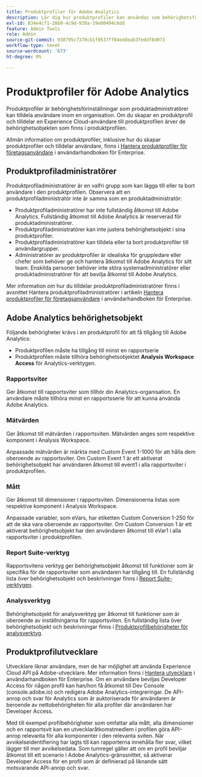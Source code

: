```yaml
---
title: Produktprofiler för Adobe Analytics
description: Lär dig hur produktprofiler kan användas som behörighetsförinställningar som produktadministratörer kan tilldela användare inom en organisation.
exl-id: 834e4cf1-20b0-4c9d-939a-19e00494c8dd
feature: Admin Tools
role: Admin
source-git-commit: 938795c7378cb1f0537ff84eddeab3feddf8d073
workflow-type: tm+mt
source-wordcount: '673'
ht-degree: 0%

---
```


# Produktprofiler för Adobe Analytics

Produktprofiler är behörighetsförinställningar som produktadministratörer kan tilldela användare inom en organisation. Om du skapar en produktprofil och tilldelar en Experience Cloud-användare till produktprofilen ärver de behörighetsobjekten som finns i produktprofilen.

Allmän information om produktprofiler, inklusive hur du skapar produktprofiler och tilldelar användare, finns i [Hantera produktprofiler för företagsanvändare](https://helpx.adobe.com/enterprise/using/manage-product-profiles.html) i användarhandboken för Enterprise.

## Produktprofiladministratörer

Produktprofiladministratörer är en valfri grupp som kan lägga till eller ta bort användare i den produktprofilen. Observera att en produktprofiladministratör inte är samma som en produktadministratör:

* Produktprofiladministratörer har inte fullständig åtkomst till Adobe Analytics. Fullständig åtkomst till Adobe Analytics är reserverad för produktadministratörer.
* Produktprofiladministratörer kan inte justera behörighetsobjekt i sina produktprofiler.
* Produktprofiladministratörer kan tilldela eller ta bort produktprofiler till användargrupper.
* Administratörer av produktprofiler är idealiska för gruppledare eller chefer som behöver ge och hantera åtkomst till Adobe Analytics för sitt team. Enskilda personer behöver inte störa systemadministratörer eller produktadministratörer för att bevilja åtkomst till Adobe Analytics.

Mer information om hur du tilldelar produktprofiladministratörer finns i avsnittet Hantera produktprofiladministratörer i artikeln [Hantera produktprofiler för företagsanvändare](https://helpx.adobe.com/enterprise/using/manage-product-profiles.html) i användarhandboken för Enterprise.

## Adobe Analytics behörighetsobjekt

Följande behörigheter krävs i en produktprofil för att få tillgång till Adobe Analytics:

* Produktprofilen måste ha tillgång till minst en rapportserie
* Produktprofilen måste tillhöra behörighetsobjektet **Analysis Workspace Access** för Analytics-verktygen.

### Rapportsviter

Ger åtkomst till rapportsviter som tillhör din Analytics-organisation. En användare måste tillhöra minst en rapportsserie för att kunna använda Adobe Analytics.

### Mätvärden

Ger åtkomst till mätvärden i rapportsviten. Mätvärden anges som respektive komponent i Analysis Workspace.

Anpassade mätvärden är märkta med Custom Event 1-1000 för att hålla dem oberoende av rapportsviter. Om Custom Event 1 är ett aktiverat behörighetsobjekt har användaren åtkomst till event1 i alla rapportsviter i produktprofilen.

### Mått

Ger åtkomst till dimensioner i rapportsviten. Dimensionerna listas som respektive komponent i Analysis Workspace.

Anpassade variabler, som eVars, har etiketten Custom Conversion 1-250 för att de ska vara oberoende av rapportsviter. Om Custom Conversion 1 är ett aktiverat behörighetsobjekt har den användaren åtkomst till eVar1 i alla rapportsviter i produktprofilen.

### Report Suite-verktyg

Rapportsvitens verktyg ger behörighetsobjekt åtkomst till funktioner som är specifika för de rapportsviter som användaren har tillgång till. En fullständig lista över behörighetsobjekt och beskrivningar finns i [Report Suite-verktygen](report-suite-tools.md).

### Analysverktyg

Behörighetsobjekt för analysverktyg ger åtkomst till funktioner som är oberoende av inställningarna för rapportsviten. En fullständig lista över behörighetsobjekt och beskrivningar finns i [Produktprofilbehörigheter för analysverktyg](analytics-tools.md).

## Produktprofilutvecklare

Utvecklare liknar användare, men de har möjlighet att använda Experience Cloud API på Adobe-utvecklare. Mer information finns i [Hantera utvecklare](https://helpx.adobe.com/se/enterprise/using/manage-developers.html) i användarhandboken för Enterprise. Om en användare beviljas Developer Access för någon profil kan han/hon få åtkomst till Dev Console (console.adobe.io) och redigera Adobe Analytics-integreringar. De API-anrop och svar för Analytics som är auktoriserade för användaren är beroende av nettobehörigheten för alla profiler där användaren har Developer Access.

Med till exempel profilbehörigheter som omfattar alla mått, alla dimensioner och en rapportsvit kan en utvecklaråtkomstmedlem i profilen göra API-anrop relevanta för alla komponenter i den relevanta sviten. När avvikelseidentifiering har lagts till kan rapporterna innehålla fler svar, vilket lägger till mer avvikelsedata. Som tumregel gäller att om en profil beviljar åtkomst till ett scenario i Adobe Analytics-gränssnittet, så aktiverar Developer Access för en profil som är definierad på liknande sätt motsvarande API-anrop och svar.
